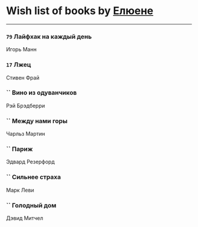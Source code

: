 # Wish list of books by [ Елюене](https://plus.google.com/u/0/110931306939441771638/)
---

### `79` Лайфхак на каждый день
Игорь Манн

### `17` Лжец
Стивен Фрай

### `` Вино из одуванчиков
Рэй Брэдберри

### `` Между нами горы
Чарльз Мартин

### `` Париж
Эдвард Резерфорд

### `` Сильнее страха
Марк Леви

### `` Голодный дом
Дэвид Митчел


